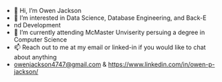 - 👋 Hi, I’m Owen Jackson
- 👀 I’m interested in Data Science, Database Engineering, and Back-E
- nd Development
- 🌱 I’m currently attending McMaster Unviserity persuing a degree in Computer Science
- 📫 Reach out to me at my email or linked-in if you would like to chat about anything
- owenjackson4747@gmail.com & https://www.linkedin.com/in/owen-p-jackson/

<!---
OwenJackson777/OwenJackson777 is a ✨ special ✨ repository because its `README.md` (this file) appears on your GitHub profile.
You can click the Preview link to take a look at your changes.
--->
